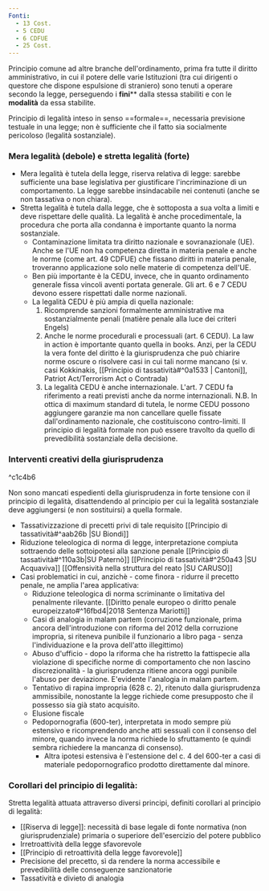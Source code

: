 ```yaml
---
Fonti:
  - 13 Cost.
  - 5 CEDU
  - 6 CDFUE
  - 25 Cost.
---
```


Principio comune ad altre branche dell'ordinamento, prima fra tutte il diritto amministrativo, in cui il potere delle varie Istituzioni (tra cui dirigenti o questore che dispone espulsione di straniero) sono tenuti a operare secondo la legge, perseguendo i **fini**** dalla stessa stabiliti e con le **modalità** da essa stabilite.

Principio di legalità inteso in senso ==formale==, necessaria previsione testuale in una legge; non è sufficiente che il fatto sia socialmente pericoloso (legalità sostanziale).

### Mera legalità (debole) e stretta legalità (forte)
- Mera legalità è tutela della legge, riserva relativa di legge: sarebbe sufficiente una base legislativa per giustificare l'incriminazione di un comportamento. La legge sarebbe insindacabile nei contenuti (anche se non tassativa o non chiara).
- Stretta legalità è tutela dalla legge, che è sottoposta a sua volta a limiti e deve rispettare delle qualità. La legalità è anche procedimentale, la procedura che porta alla condanna è importante quanto la norma sostanziale.
	- Contaminazione limitata tra diritto nazionale e sovranazionale (UE). Anche se l'UE non ha competenza diretta in materia penale e anche le norme (come art. 49 CDFUE) che fissano diritti in materia penale, troveranno applicazione solo nelle materie di competenza dell'UE.
	- Ben più importante è la CEDU, invece, che in quanto ordinamento generale fissa vincoli aventi portata generale. Gli art. 6 e 7 CEDU devono essere rispettati dalle norme nazionali. 
	- La legalità CEDU è più ampia di quella nazionale:
		1. Ricomprende sanzioni formalmente amministrative ma sostanzialmente penali (matière penale alla luce dei criteri Engels) 
		2. Anche le norme procedurali e processuali (art. 6 CEDU). La law in action è importante quanto quella in books. Anzi, per la CEDU la vera fonte del diritto è la giurisprudenza che può chiarire norme oscure o risolvere casi in cui tali norme mancano (si v. casi Kokkinakis, [[Principio di tassatività#^0a1533 | Cantoni]], Patriot Act/Terrorism Act o Contrada)
		3. La legalità CEDU è anche internazionale. L'art. 7 CEDU fa riferimento a reati previsti anche da norme internazionali. 
N.B. In ottica di maximum standard di tutela, le norme CEDU possono aggiungere garanzie ma non cancellare quelle fissate dall'ordinamento nazionale, che costituiscono contro-limiti. Il principio di legalità formale non può essere travolto da quello di prevedibilità sostanziale della decisione.

### Interventi creativi della giurisprudenza

^c1c4b6

Non sono mancati espedienti della giurisprudenza in forte tensione con il principio di legalità, disattendendo al principio per cui la legalità sostanziale deve aggiungersi (e non sostituirsi) a quella formale.
 - Tassativizzazione di precetti privi di tale requisito [[Principio di tassatività#^aab26b |SU Biondi]]
 - Riduzione teleologica di norma di legge, interpretazione compiuta sottraendo delle sottoipotesi alla sanzione penale [[Principio di tassatività#^110a3b|SU Paternò]] [[Principio di tassatività#^250a43 |SU Acquaviva]] [[Offensività nella struttura del reato |SU CARUSO]]
 - Casi problematici in cui, anzichè - come finora - ridurre il precetto penale, ne amplia l'area applicativa:
	 - Riduzione teleologica di norma scriminante o limitativa del penalmente rilevante. [[Diritto penale europeo o diritto penale europeizzato#^16fbd4|2018 Sentenza Mariotti]]
	 - Casi di analogia in malam partem (corruzione funzionale, prima ancora dell'introduzione con riforma del 2012 della corruzione impropria, si riteneva punibile il funzionario a libro paga - senza l'individuazione e la prova dell'atto illegittimo)
	 - Abuso d'ufficio - dopo la riforma che ha ristretto la fattispecie alla violazione di specifiche norme di comportamento che non lascino discrezionalità - la giurisprudenza ritiene ancora oggi punibile l'abuso per deviazione. E'evidente l'analogia in malam partem.
	 - Tentativo di rapina impropria (628 c. 2), ritenuto dalla giurisprudenza ammissibile, nonostante la legge richiede come presupposto che il possesso sia già stato acquisito. 
	 - Elusione fiscale
	 - Pedopornografia (600-ter), interpretata in modo sempre più estensivo e ricomprendendo anche atti sessuali con il consenso del minore, quando invece la norma richiede lo sfruttamento (e quindi sembra richiedere la mancanza di consenso).
		 - Altra ipotesi estensiva è l'estensione del c. 4 del 600-ter a casi di materiale pedopornografico prodotto direttamente dal minore.


### Corollari del principio di legalità:
Stretta legalità attuata attraverso diversi principi, definiti corollari al principio di legalità:
- [[Riserva di legge]]: necessità di base legale di fonte normativa  (non giurisprudenziale) primaria o superiore dell'esercizio del potere pubblico
- Irretroattività della legge sfavorevole
- [[Principio di retroattività della legge favorevole]]
- Precisione del precetto, sì da rendere la norma accessibile e prevedibilità delle conseguenze sanzionatorie
- Tassatività e divieto di analogia

